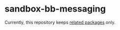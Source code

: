 # sandbox-bb-messaging

Currently, this repository keeps [related packages](https://github.com/orgs/GovStackWorkingGroup/packages) only. 